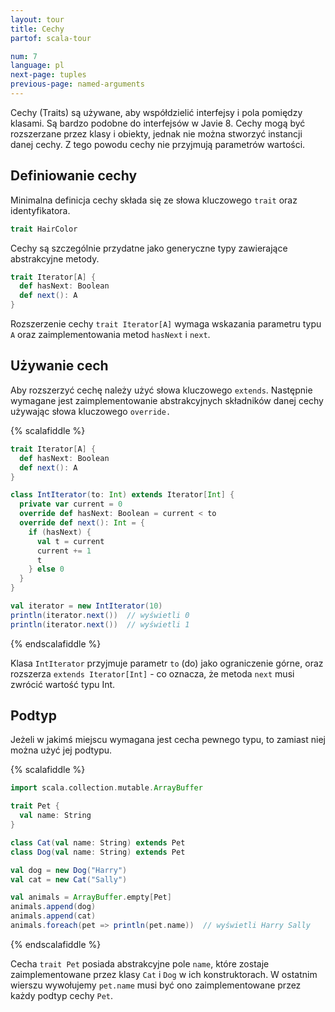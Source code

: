 ```yaml
---
layout: tour
title: Cechy
partof: scala-tour

num: 7
language: pl
next-page: tuples
previous-page: named-arguments
---
```


Cechy (Traits) są używane, aby współdzielić interfejsy i pola pomiędzy klasami.
Są bardzo podobne do interfejsów w Javie 8.
Cechy mogą być rozszerzane przez klasy i obiekty, jednak nie można stworzyć instancji danej cechy.
Z tego powodu cechy nie przyjmują parametrów wartości.

## Definiowanie cechy

Minimalna definicja cechy składa się ze słowa kluczowego `trait` oraz identyfikatora.

```scala mdoc
trait HairColor
```

Cechy są szczególnie przydatne jako generyczne typy zawierające abstrakcyjne metody.

```scala mdoc
trait Iterator[A] {
  def hasNext: Boolean
  def next(): A
}
```

Rozszerzenie cechy `trait Iterator[A]` wymaga wskazania parametru typu `A` oraz zaimplementowania metod `hasNext` i `next`.

## Używanie cech

Aby rozszerzyć cechę należy użyć słowa kluczowego `extends`.
Następnie wymagane jest zaimplementowanie abstrakcyjnych składników danej cechy używając słowa kluczowego `override.`

{% scalafiddle %}
```scala mdoc
trait Iterator[A] {
  def hasNext: Boolean
  def next(): A
}

class IntIterator(to: Int) extends Iterator[Int] {
  private var current = 0
  override def hasNext: Boolean = current < to
  override def next(): Int = {
    if (hasNext) {
      val t = current
      current += 1
      t
    } else 0
  }
}

val iterator = new IntIterator(10)
println(iterator.next())  // wyświetli 0
println(iterator.next())  // wyświetli 1
```
{% endscalafiddle %}

Klasa `IntIterator` przyjmuje parametr `to` (do) jako ograniczenie górne, oraz rozszerza `extends Iterator[Int]` - co oznacza, że metoda `next` musi zwrócić wartość typu Int.

## Podtyp

Jeżeli w jakimś miejscu wymagana jest cecha pewnego typu, to zamiast niej można użyć jej podtypu.

{% scalafiddle %}
```scala mdoc
import scala.collection.mutable.ArrayBuffer

trait Pet {
  val name: String
}

class Cat(val name: String) extends Pet
class Dog(val name: String) extends Pet

val dog = new Dog("Harry")
val cat = new Cat("Sally")

val animals = ArrayBuffer.empty[Pet]
animals.append(dog)
animals.append(cat)
animals.foreach(pet => println(pet.name))  // wyświetli Harry Sally
```
{% endscalafiddle %}

Cecha `trait Pet` posiada abstrakcyjne pole `name`, które zostaje zaimplementowane przez klasy `Cat` i `Dog` w ich konstruktorach.
W ostatnim wierszu wywołujemy `pet.name` musi być ono zaimplementowane przez każdy podtyp cechy `Pet`.
